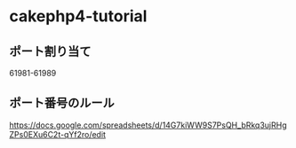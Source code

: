# cakephp4-tutorial

## ポート割り当て
61981-61989  

## ポート番号のルール
https://docs.google.com/spreadsheets/d/14G7kiWW9S7PsQH_bRkq3ujRHgZPs0EXu6C2t-qYf2ro/edit
